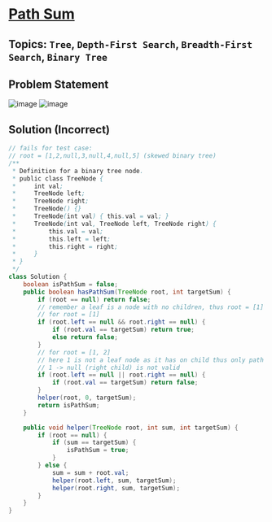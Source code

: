 # [Path Sum](https://leetcode.com/problems/path-sum/submissions/1258054120/)
## Topics: `Tree`, `Depth-First Search`, `Breadth-First Search`, `Binary Tree`
## Problem Statement
![image](https://github.com/SiddhantKumarMaurya/LeetCode_Questions/assets/107787014/bfe94ca2-f0e8-4042-9153-0e136dd08a22)
![image](https://github.com/SiddhantKumarMaurya/LeetCode_Questions/assets/107787014/c13fad2c-58a2-4851-bc93-865025cb884f)
## Solution (Incorrect)
```java
// fails for test case:
// root = [1,2,null,3,null,4,null,5] (skewed binary tree)
/**
 * Definition for a binary tree node.
 * public class TreeNode {
 *     int val;
 *     TreeNode left;
 *     TreeNode right;
 *     TreeNode() {}
 *     TreeNode(int val) { this.val = val; }
 *     TreeNode(int val, TreeNode left, TreeNode right) {
 *         this.val = val;
 *         this.left = left;
 *         this.right = right;
 *     }
 * }
 */
class Solution {
    boolean isPathSum = false;
    public boolean hasPathSum(TreeNode root, int targetSum) {
        if (root == null) return false;
        // remember a leaf is a node with no children, thus root = [1] is a leaf node
        // for root = [1]
        if (root.left == null && root.right == null) {
            if (root.val == targetSum) return true;
            else return false;
        }
        // for root = [1, 2]
        // here 1 is not a leaf node as it has on child thus only path 1 -> 2 can be said to be a valid path
        // 1 -> null (right child) is not valid
        if (root.left == null || root.right == null) {
            if (root.val == targetSum) return false;
        }
        helper(root, 0, targetSum);
        return isPathSum;
    }

    public void helper(TreeNode root, int sum, int targetSum) {
        if (root == null) {
            if (sum == targetSum) {
                isPathSum = true;
            }
        } else {
            sum = sum + root.val;
            helper(root.left, sum, targetSum);
            helper(root.right, sum, targetSum);
        }
    }
}
```
